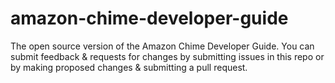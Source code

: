 # amazon-chime-developer-guide
The open source version of the Amazon Chime Developer Guide. You can submit feedback &amp; requests for changes by submitting issues in this repo or by making proposed changes &amp; submitting a pull request.
